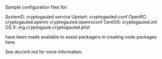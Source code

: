 Sample configuration files for:

SystemD: cryptogauled.service
Upstart: cryptogauled.conf
OpenRC:  cryptogauled.openrc
         cryptogauled.openrcconf
CentOS:  cryptogauled.init
OS X:    org.cryptogaule.cryptogauled.plist

have been made available to assist packagers in creating node packages here.

See doc/init.md for more information.
